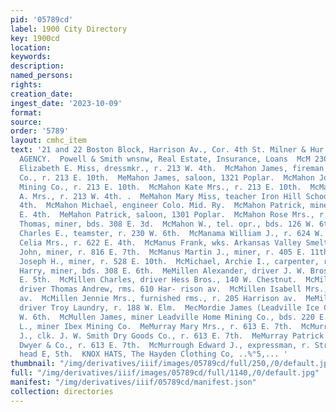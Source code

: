 ```yaml
---
pid: '05789cd'
label: 1900 City Directory
key: 1900cd
location: 
keywords: 
description: 
named_persons: 
rights: 
creation_date: 
ingest_date: '2023-10-09'
format: 
source: 
order: '5789'
layout: cmhc_item
text: '21 and 22 Boston Block, Harrison Av., Cor. 4th St. Milner & Hur PIONEER INSURANCE
  AGENCY.  Powell & Smith wnsnw, Real Estate, Insurance, Loans  McM 230 McM  McMahon
  Elizabeth E. Miss, dressmkr., r. 213 W. 4th.  McMahon James, fireman Ibex Mining
  Co., r. 213 E. 10th.  MeMahon James, saloon, 1321 Poplar.  McMahon John, miner Ibex
  Mining Co., r. 213 E. 10th.  McMahon Kate Mrs., r. 213 E. 10th.  McMahon Margaret
  A. Mrs., r. 213 W. 4th. .  MeMahon Mary Miss, teacher Iron Hill School, r. 213 W.
  4th.  McMahon Michael, engineer Colo. Mid. Ry.  McMahon Patrick, miner, bds. 532
  E. 4th.  MeMahon Patrick, saloon, 1301 Poplar.  McMahon Rose Mrs., r. 520 E. 4th.  McMahon
  Thomas, miner, bds. 308 E. 3d.  McMahon W., tel. opr., bds. 126 W. 6th.  MecMakin
  Charles E., teamster, r. 230 W. 6th.  McManama William J., r. 624 W. 2d.  McManamie
  Celia Mrs., r. 622 E. 4th.  McManus Frank, wks. Arkansas Valley Smelter.  McManus
  John, miner, r. 816 E. 7th.  McManus Martin J., miner, r. 405 E. 11th.  MeMaster
  Joseph H., miner, r. 528 E. 10th.  McMichael, Archie I., carpenter, r. 142 W. 5th.  McMillan
  Harry, miner, bds. 308 E. 6th.  MeMillen Alexander, driver J. W. Brosius, r. 221
  E. 5th.  McMillen Charles, driver Hess Bros., 140 W. Chestnut.  McMillen Daniel,
  driver Thomas Andrew, rms. 610 Har- rison av.  McMillen Isabell Mrs., r. 610 Harrison
  av.  McMillen Jennie Mrs., furnished rms., r. 205 Harrison av.  MeMillen Wood D.,
  driver Troy Laundry, r. 188 W. Elm.  MecMordie James (Leadville Ice Co.), r. 520
  W. 6th.  McMullen James, miner Leadville Home Mining Co., bds. 220 E. 3d.  McMullen
  L., miner Ibex Mining Co.  MeMurray Mary Mrs., r. 613 E. 7th.  McMurray Michael
  J., clk. J. W. Smith Dry Goods Co., r. 613 E. 7th.  MeMurray Patrick J., driver
  Dwyer & Co., r. 613 E. 7th.  McMurrough Edward J., expressman, r. Strayhorse rd.,
  head E, 5th.  KNOX HATS, The Hayden Clothing Co, ..%°5,... '
thumbnail: "/img/derivatives/iiif/images/05789cd/full/250,/0/default.jpg"
full: "/img/derivatives/iiif/images/05789cd/full/1140,/0/default.jpg"
manifest: "/img/derivatives/iiif/05789cd/manifest.json"
collection: directories
---
```

